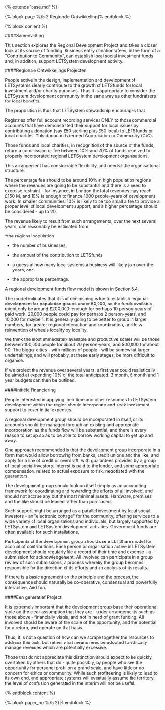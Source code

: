 {% extends 'base.md' %}

{% block page %}5.2 Regionale Ontwikkeling{% endblock %}

{% block content %}

####Samenvatting

This section explores the Regional Development Project and takes a closer 
look at its source of funding. Business entry donations/fees, in the form of 
a "Contribution to Community", can establish local social investment 
funds and, in addition, support LETSystem development activity.

####Regionale Ontwikkelings Projecten

People active in the design, implementation and development of 
LETSystems clearly contribute to the growth of LETSfunds for local 
investment and/or charity purposes. Thus it is appropriate to consider the 
LETSystem development community in the same way as other fundraisers 
for local benefits. 

The proposition is thus that LETSystem stewardship encourages that

Registries offer full account recording services ONLY to those 
commercial accounts that have demonstrated their support for local 
issues by contributing a donation (say £50 sterling plus £50 local) to 
LETSfunds or local charities. This donation is termed Contribution 
to Community (CtC).

Those funds and local charities, in recognition of the source of the 
funds, return a commission or fee between 10% and 20% of funds received to properly incorporated regional LETSystem 
development organisations. 

This arrangement has considerable flexibility, and needs little 
organisational structure. 

The percentage fee should to be around 10% in high population regions 
where the revenues are going to be substantial and there is a need to 
exercise restraint - for instance, in London the total revenues may reach 
£150 M, and 10% is enough to finance 1000 people-years of 
development work. In smaller communities, 10% is likely to be too 
small a fee to provide a proper level of local development support, and a 
higher percentage should be considered - up to 20.

The revenue likely to result from such arrangements, over the next several 
years, can reasonably be estimated from:

*the regional population

* the number of businesses

* the amount of the contribution to LETSfunds

* a guess at how many local systems a business will likely join over the 
years, and

* the appropriate percentage. 

A regional development funds flow model is shown in Section 5.4.

The model indicates that it is of diminishing value to establish regional 
development for population groups under 50,000, as the funds available 
might only be around £200,000:  enough for perhaps 10 person-years of 
paid work.  20,000 people could pay for perhaps 2 person-years, and 
10,000 for maybe 1. It is generally going to be better to group in larger 
numbers, for greater regional interaction and coordination, and less 
reinvention of wheels locality by locality.

We think the most immediately available and productive scales will be 
those between 100,000 people for about 20 person-years, and 500,000 for 
about 90.  The bigger cities - with millions of people - will be somewhat 
larger undertakings, and will probably, at these early stages, be more 
difficult to organise.

If we project the revenue over several years, a first year could realistically 
be aimed at expending 10% of the total anticipated. 3 month, 6 month and 
1 year budgets can then be outlined. 

####Initiële Financiering

People interested in applying their time and other resources to LETSystem 
development within the region should incorporate and seek investment 
support to cover initial expenses.

A regional development group should be incorporated in itself, or its 
accounts should be managed through an existing and appropriate 
incorporation, as the funds flow will be substantial, and there is every 
reason to set up so as to be able to borrow working capital to get up and 
away.

One approach recommended is that the development group incorporate in 
a form that would allow borrowing from banks, credit unions and the like, 
and apply for a line of credit or overdraft, with guarantees provided by a 
group of local social investors. Interest is paid to the lender, and some 
appropriate compensation, related to actual exposure to risk, negotiated 
with the guarantors. 

The development group should look on itself simply as an accounting 
framework for coordinating and rewarding the efforts of all involved, and 
should not accrue any but the most minimal assets. Hardware, premises 
and the like should be leased rather than purchased.  

Such support might be arranged as a parallel investment by local social 
investors - an "electronic cottage" for the community, offering services to 
a wide variety of local organisations and individuals, but largely supported 
by LETSystem and LETSystem development activities. Government funds 
are often available for such installations. 

Participants of the development group should use a LETShare model for 
accrual of contributions. Each person or organisation active in LETSystem 
development should regularly file a record of their time and expense - a 
submission for acknowledgement. All involved can participate in a group 
review of such submissions, a process whereby the group becomes 
responsible for the direction of its efforts and an analysis of its results.

If there is a basic agreement on the principle and the process, the 
consequence should naturally be co-operative, consensual and powerfully 
interactive.  And fun.

####Een generatief Project

It is extremely important that the development group base their operational 
style on the clear assumption that they are - under arrangements such as 
those above - financially viable, and not in need of grant funding. All 
involved should be aware of the scale of the opportunity, and the potential 
for a return, and operate on that basis. 

Thus, it is not a question of how can we scrape together the resources to 
address this task, but rather what means need be adopted to ethically 
manage revenues which are potentially excessive. 

Those that do not appreciate this distinction should expect to be quickly 
overtaken by others that do - quite possibly, by people who see the 
opportunity for personal profit on a grand scale, and have little or no 
concern for ethics or community. While such profiteering is likely to lead 
to its own end, and appropriate systems will eventually assume the 
territory, the level of confusion generated in the interim will not be useful. 


{% endblock content %}

{% block paper_no %}5.2{% endblock %}

